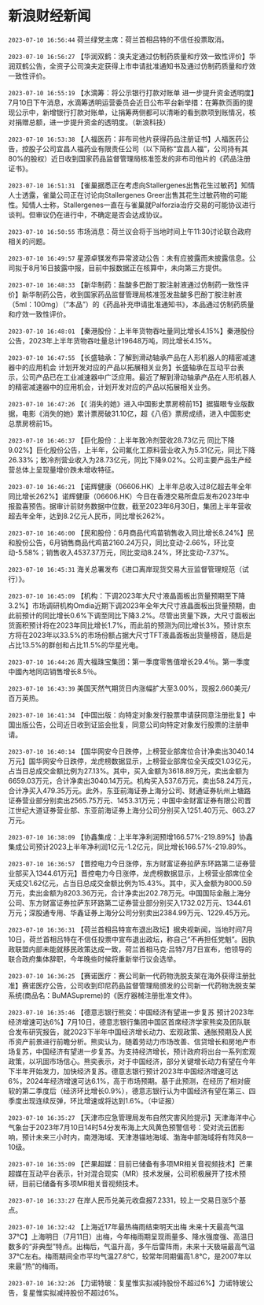 # 新浪财经新闻
`2023-07-10 16:56:44` 荷兰绿党主席：荷兰首相吕特的不信任投票取消。

`2023-07-10 16:56:27` 【华润双鹤：溴夫定通过仿制药质量和疗效一致性评价】华润双鹤公告，全资子公司溴夫定获得上市申请批准通知书及通过仿制药质量和疗效一致性评价。

`2023-07-10 16:55:19` 【水滴筹：将公示银行打款对账单 进一步提升资金透明度】7月10日下午消息，水滴筹透明运营委员会近日公布平台新举措：在筹款页面的提现公示中，新增银行打款对账单，让捐筹两侧都可以清晰的看到款项到账情况，核对捐赠总额，进一步提升资金的透明度。（新浪科技）

`2023-07-10 16:53:38` 【人福医药：非布司他片获得药品注册证书】人福医药公告，控股子公司宜昌人福药业有限责任公司（以下简称“宜昌人福”，公司持有其80%的股权）近日收到国家药品监督管理局核准签发的非布司他片的《药品注册证书》。

`2023-07-10 16:51:31` 【雀巢据悉正在考虑向Stallergenes出售花生过敏药】知情人士透露，雀巢公司正在讨论向Stallergenes Greer出售其花生过敏药物的可能性。知情人士称，Stallergenes一直在与雀巢就Palforzia治疗交易的可能协议进行谈判。但审议仍在进行中，不确定是否会达成协议。

`2023-07-10 16:50:55` 市场消息：荷兰议会将于当地时间上午11:30讨论联合政府相关的问题。

`2023-07-10 16:49:57` 星源卓镁发布异常波动公告：未有应披露而未披露信息。公司拟于8月16日披露中报，目前中报数据正在核算中，未向第三方提供。

`2023-07-10 16:48:33` 【新华制药：盐酸多巴酚丁胺注射液通过仿制药一致性评价】新华制药公告，收到国家药品监督管理局核准签发盐酸多巴酚丁胺注射液（5ml：100mg）（“本品”）的《药品补充申请批准通知书》，本品通过仿制药质量和疗效一致性评价。

`2023-07-10 16:48:01` 【秦港股份：上半年货物吞吐量同比增长4.15%】秦港股份公告，2023年上半年货物吞吐量总计19648万吨，同比增长4.15%。

`2023-07-10 16:47:55` 【长盛轴承：了解到滑动轴承产品在人形机器人的精密减速器中的应用机会 计划开发对应的产品以拓展相关业务】长盛轴承在互动平台表示，公司产品已在工业减速器中广泛应用。最近了解到滑动轴承产品在人形机器人的精密减速器中的应用机会，计划开发对应的产品以拓展相关业务。

`2023-07-10 16:47:26` 【《 消失的她》进入中国影史票房榜前15】据猫眼专业版数据，电影《消失的她》累计票房破31.10亿，超《八佰》票房成绩，进入中国影史总票房榜前15。

`2023-07-10 16:46:37` 【巨化股份：上半年致冷剂营收28.73亿元 同比下降9.02%】巨化股份公告，上半年，公司氟化工原料营业收入为5.31亿元，同比下降26.33%；致冷剂营业收入为28.73亿元，同比下降9.02%。公司主要产品生产经营总体上呈现量增价跌未增收特征。

`2023-07-10 16:46:21` 【诺辉健康（06606.HK）上半年总收入过8亿超去年全年 同比增长262%】诺辉健康（06606.HK）今日在香港交易所盘后发布2023年中报盈喜预告。据审计前财务数据中位数，截至2023年6月30日，集团上半年营收超去年全年，达到8.2亿元人民币，同比增长262%。

`2023-07-10 16:46:00` 【民和股份：6月商品代鸡苗销售收入同比增长8.24%】民和股份公告，6月销售商品代鸡苗2160.24万只，同比变动-2.66%，环比变动-5.58%；销售收入4537.37万元，同比变动8.24%，环比变动-7.37%。

`2023-07-10 16:45:31` 海关总署发布《进口离岸现货交易大豆监督管理规范（试行）》。

`2023-07-10 16:45:09` 【机构：下调2023年大尺寸液晶面板出货量预期至下降3.2%】市场调研机构Omdia近期下调2023年全年大尺寸液晶面板出货量预期，由此前预计的同比增长0.6%下调至同比下降3.2%。尽管出货量下跌，大尺寸面板出货面积预计将在2023年同比增长1.7%，而此前的预测为同比增长3%。预计京东方将在2023年以33.5%的市场份额占据大尺寸TFT液晶面板出货量榜首，随后是占比13.5%的群创和占比11.5%的华星光电。

`2023-07-10 16:44:26` 周大福珠宝集团：第一季度零售值增长29.4％。第一季度中國內地同店销售增长8.5％。

`2023-07-10 16:43:39` 美国天然气期货日内涨幅扩大至3.00%，现报2.660美元/百万英热。

`2023-07-10 16:41:34` 【中国出版：向特定对象发行股票申请获同意注册批复】中国出版公告，公司近日收到证监会批复，同意公司向特定对象发行股票的注册申请。

`2023-07-10 16:40:14` 【国华网安今日跌停，上榜营业部席位合计净卖出3040.14万元】国华网安今日跌停，龙虎榜数据显示，上榜营业部席位全天成交1.03亿元，占当日总成交金额比例为27.13%。其中，买入金额为3618.89万元，卖出金额为6659.03万元，合计净卖出3040.14万元。机构买入537.6万元，卖出58.24万元，合计净买入479.35万元。此外，东亚前海证券上海分公司、财通证券杭州上塘路证券营业部分别卖出2565.75万元、1453.31万元；中国中金财富证券有限公司晋江世纪大道证券营业部、东亚前海证券上海分公司分别买入1251.40万元、663.27万元。

`2023-07-10 16:38:09` 【协鑫集成：上半年净利润预增166.57%-219.89%】协鑫集成公司预计2023上半年净利润1亿元-1.2亿元，同比增长166.57%-219.89%。

`2023-07-10 16:36:57` 【晋控电力今日涨停，东方财富证券拉萨东环路第二证券营业部买入1344.61万元】晋控电力今日涨停，龙虎榜数据显示，上榜营业部席位全天成交1.62亿元，占当日总成交金额比例为15.43%。其中，买入金额为8000.59万元，卖出金额为8203.36万元，合计净卖出202.78万元。中国国际金融上海分公司、东方财富证券拉萨东环路第二证券营业部分别买入1732.02万元、1344.61万元；深股通专用、华鑫证券上海分公司分别卖出2384.99万元、1229.45万元。

`2023-07-10 16:36:31` 【荷兰首相吕特宣布退出政坛】据央视新闻，当地时间7月10日，荷兰首相吕特在不信任投票中宣布退出政坛，称自己“不再担任党魁”。因执政联盟内部未能就移民政策达成一致，荷兰首相马克·吕特7月7日宣布，他领导的联合政府集体辞职，今年晚些时候将重新举行议会选举。

`2023-07-10 16:36:25` 【赛诺医疗：赛公司新一代药物洗脱支架在海外获得注册批准】赛诺医疗公告，公司收到印尼药品监督管理局颁发的公司新一代药物洗脱支架系统(商品名：BuMASupreme)的《医疗器械注册批准文件》。

`2023-07-10 16:35:46` 【德意志银行熊奕：中国经济有望进一步复苏 预计2023年经济增速可达6%】7月10日，德意志银行集团中国区首席经济学家熊奕及团队联合发布研究报告，就2023下半年中国经济增长动力、宏观政策、通胀预期及人民币资产前景进行前瞻分析。熊奕认为，随着劳动力市场改善、信贷增长和房地产市场复苏，中国经济有望进一步复苏。为支持经济增长，预计政府将出台一系列宏观政策，以巩固市场信心。熊奕表示，对于中国经济，部分关键增长动力有望在今年下半年开始发力，加快经济复苏。德意志银行预计2023年中国经济增速可达6%，2024年经济增速可达6.1%，高于市场预期。基于此预测，在经历了相对疲软的第二季度后（经济环比增长0.9%），德意志银行认为中国经济有望在第三、四季度出现连续反弹，环比增速或将达到1.6%。（中证报）

`2023-07-10 16:35:27` 【天津市应急管理局发布自然灾害风险提示】天津海洋中心气象台于2023年7月10日14时54分发布海上大风黄色预警信号：受对流云团影响，预计未来三小时内，南港海域、天津港锚地海域、渤海中部海域将有阵风8—10级。

`2023-07-10 16:35:09` 【芒果超媒：目前已储备有多项MR相关音视频技术】芒果超媒在互动平台表示，针对混合现实（MR）技术发展，公司积极展开了技术预研，目前已储备有多项MR相关音视频技术。

`2023-07-10 16:33:27` 在岸人民币兑美元收盘报7.2331，较上一交易日涨5个基点。

`2023-07-10 16:32:42` 【上海近17年最热梅雨结束明天出梅 未来十天最高气温37℃】上海明日（7月11日）出梅，今年梅雨期呈现雨量多、降水强度强、高温日数多的“非典型”特点。出梅后，气温升高，多午后雷阵雨，未来十天极端最高气温37℃左右。梅雨期间全市平均气温27.8℃，较常年同期偏高1.8℃，是2007年以来最“热”的梅雨。

`2023-07-10 16:32:26` 【力诺特玻：复星惟实拟减持股份不超过6%】力诺特玻公告，复星惟实拟减持股份不超过6%。

